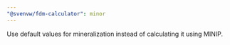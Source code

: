 ```yaml
---
"@svenvw/fdm-calculator": minor
---
```


Use default values for mineralization instead of calculating it using MINIP.
